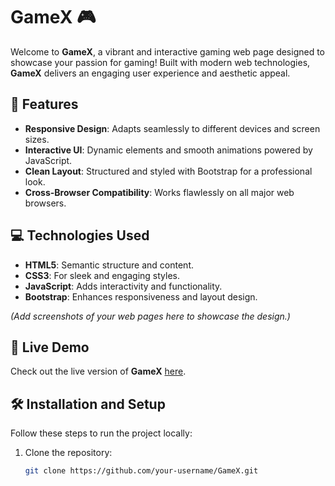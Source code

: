 # GameX 🎮

Welcome to **GameX**, a vibrant and interactive gaming web page designed to showcase your passion for gaming! Built with modern web technologies, **GameX** delivers an engaging user experience and aesthetic appeal.

## 🌟 Features

- **Responsive Design**: Adapts seamlessly to different devices and screen sizes.
- **Interactive UI**: Dynamic elements and smooth animations powered by JavaScript.
- **Clean Layout**: Structured and styled with Bootstrap for a professional look.
- **Cross-Browser Compatibility**: Works flawlessly on all major web browsers.

## 💻 Technologies Used

- **HTML5**: Semantic structure and content.
- **CSS3**: For sleek and engaging styles.
- **JavaScript**: Adds interactivity and functionality.
- **Bootstrap**: Enhances responsiveness and layout design.


*(Add screenshots of your web pages here to showcase the design.)*

## 🚀 Live Demo

Check out the live version of **GameX** [here](link-to-live-demo).

## 🛠 Installation and Setup

Follow these steps to run the project locally:

1. Clone the repository:
   ```bash
   git clone https://github.com/your-username/GameX.git

